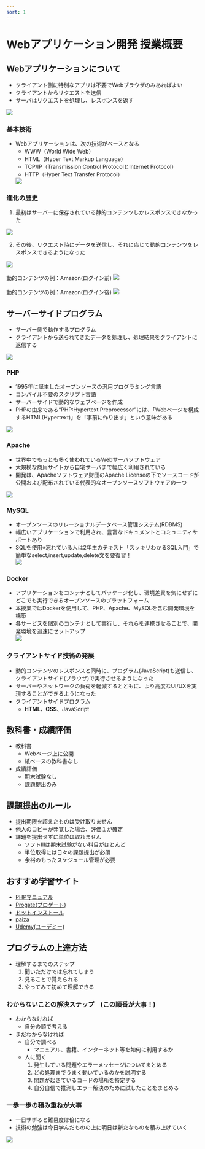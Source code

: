 ```yaml
---
sort: 1
---
```


# Webアプリケーション開発 授業概要

## Webアプリケーションについて

- クライアント側に特別なアプリは不要でWebブラウザのみあればよい
- クライアントからリクエストを送信
- サーバはリクエストを処理し、レスポンスを返す
<img src="https://github.com/2024Web1/web_app_dev/blob/main/orientation/images/04.Web%E3%82%A2%E3%83%97%E3%83%AA%E3%82%B1%E3%83%BC%E3%82%B7%E3%83%A7%E3%83%B3%E3%81%A8%E3%81%AF.jpg?raw=true">

### 基本技術

- Webアプリケーションは、次の技術がベースとなる
  - WWW（World  Wide  Web）
  - HTML（Hyper Text Markup Language）
  - TCP/IP（Transmission Control ProtocolとInternet Protocol）
  - HTTP（Hyper Text Transfer Protocol）
  <img src="https://github.com/2024Web1/web_app_dev/blob/main/orientation/images/05.Web%E3%82%A2%E3%83%97%E3%83%AA%E3%82%B1%E3%83%BC%E3%82%B7%E3%83%A7%E3%83%B3%E3%81%AE%E5%9F%BA%E6%9C%AC%E6%8A%80%E8%A1%93.jpg?raw=true">

### 進化の歴史

1. 最初はサーバーに保存されている静的コンテンツしかレスポンスできなかった
<img src="https://github.com/2024Web1/web_app_dev/blob/main/orientation/images/07.Web%E3%82%A2%E3%83%97%E3%83%AA%E3%82%B1%E3%83%BC%E3%82%B7%E3%83%A7%E3%83%B3%E3%81%AE%E9%80%B2%E5%8C%96.jpg?raw=true">

2. その後、リクエスト時にデータを送信し、それに応じて動的コンテンツをレスポンスできるようになった
<img src="https://github.com/2024Web1/web_app_dev/blob/main/orientation/images/08.Web%E3%82%A2%E3%83%97%E3%83%AA%E3%82%B1%E3%83%BC%E3%82%B7%E3%83%A7%E3%83%B3%E3%81%AE%E9%80%B2%E5%8C%96.jpg?raw=true">
<br>
<br>
動的コンテンツの例：Amazon(ログイン前)
<img src="https://github.com/2024Web1/web_app_dev/blob/main/orientation/images/09.Amazon(%E5%89%8D).jpeg?raw=true">
<br>
<br>
動的コンテンツの例：Amazon(ログイン後)
<img src="https://github.com/2024Web1/web_app_dev/blob/main/orientation/images/10.Amazon(%E5%BE%8C).jpeg?raw=true">

## サーバーサイドプログラム

- サーバー側で動作するプログラム
- クライアントから送られてきたデータを処理し、処理結果をクライアントに返信する
<img src="https://github.com/2024Web1/web_app_dev/blob/main/orientation/images/11.%E3%82%B5%E3%83%BC%E3%83%90%E3%83%BC%E3%82%B5%E3%82%A4%E3%83%89%E3%83%97%E3%83%AD%E3%82%B0%E3%83%A9%E3%83%A0.jpg?raw=true">

### PHP

- 1995年に誕生したオープンソースの汎用プログラミング言語
- コンパイル不要のスクリプト言語
- サーバーサイドで動的なウェブページを作成
- PHPの由来である“PHP:Hypertext Preprocessor”には、「Webページを構成するHTML(Hypertext)」を「事前に作り出す」という意味がある<br>
<img src="https://github.com/2024Web1/web_app_dev/blob/main/orientation/images/14.PHP.png?raw=true">

### Apache

- 世界中でもっとも多く使われているWebサーバソフトウェア
- 大規模な商用サイトから自宅サーバまで幅広く利用されている
- 開発は、Apacheソフトウェア財団のApache Licenseの下でソースコードが公開および配布されている代表的なオープンソースソフトウェアの一つ<br>
<img src="https://github.com/2024Web1/web_app_dev/blob/main/orientation/images/15.Apache_1.png?raw=true">

### MySQL

- オープンソースのリレーショナルデータベース管理システム(RDBMS)
- 幅広いアプリケーションで利用され、豊富なドキュメントとコミュニティサポートあり
- SQLを使用※忘れている人は2年生のテキスト「スッキリわかるSQL入門」で簡単なselect,insert,update,delete文を要復習！<br>
![](./images/logo-mysql-170x115.png)

### Docker

- アプリケーションをコンテナとしてパッケージ化し、環境差異を気にせずにどこでも実行できるオープンソースのプラットフォーム
- 本授業ではDockerを使用して、PHP、Apache、MySQLを含む開発環境を構築
- 各サービスを個別のコンテナとして実行し、それらを連携させることで、開発環境を迅速にセットアップ<br>
![](./images/docker-logo-blue.png)
  
### クライアントサイド技術の発展

- 動的コンテンツのレスポンスと同時に、プログラム(JavaScript)も送信し、クライアントサイド(ブラウザ)で実行させるようになった
- サーバーやネットワークの負荷を軽減するとともに、より高度なUI/UXを実現することができるようになった
- クライアントサイドプログラム
  - **HTML、CSS**、JavaScript

## 教科書・成績評価

- 教科書
  - Webページ上に公開
  - 紙ベースの教科書なし
- 成績評価
  - 期末試験なし
  - 課題提出のみ

## 課題提出のルール

- 提出期限を超えたものは受け取りません
- 他人のコピーが発覚した場合、評価１が確定
- 課題を提出せずに単位は取れません
  - ソフトⅢは期末試験がない科目がほとんど
  - 単位取得には日々の課題提出が必須
  - 余裕のもったスケジュール管理が必要

## おすすめ学習サイト

- [PHPマニュアル](https://www.php.net/manual/ja/index.php)
- [Progate(プロゲート)](https://prog-8.com/dashboard)
- [ドットインストール](https://dotinstall.com/)
- [paiza](https://paiza.jp/)
- [Udemy(ユーデミー)](https://www.udemy.com/ja/)

## プログラムの上達方法

- 理解するまでのステップ
  1. 聞いただけでは忘れてしまう
  2. 見ることで覚えられる
  3. やってみて初めて理解できる

### わからないことの解決ステップ　(この順番が大事！)

- わからなければ
  - 自分の頭で考える
- まだわからなければ
  - 自分で調べる  
    - マニュアル、書籍、インターネット等を如何に利用するか
  - 人に聞く
    1. 発生している問題やエラーメッセージについてまとめる
    2. どの処理までうまく動いているのかを説明する
    3. 問題が起きているコードの場所を特定する
    4. 自分自信で推測しエラー解決のために試したことをまとめる

### 一歩一歩の積み重ねが大事

- 一日サボると難易度は倍になる
- 技術の勉強は今日学んだものの上に明日は新たなものを積み上げていく<br>
 <img src="https://github.com/2024Web1/web_app_dev/blob/main/orientation/images/24.%E4%B8%80%E6%AD%A9%E4%B8%80%E6%AD%A9%E3%81%AE%E7%A9%8D%E3%81%BF%E9%87%8D%E3%81%AD.jpeg?raw=true">
